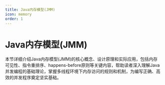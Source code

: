 ```yaml
---
title: Java内存模型(JMM)
icon: memory
order: 1
---
```


# Java内存模型(JMM)

本节详细介绍Java内存模型(JMM)的核心概念、设计原理和实际应用，包括内存可见性、指令重排序、happens-before原则等关键内容，帮助读者深入理解Java并发编程的基础理论，掌握多线程环境下内存访问的规则和机制，为编写正确、高效的并发程序奠定坚实基础。

